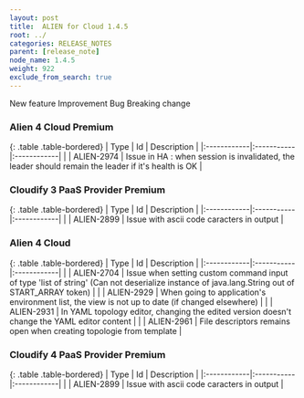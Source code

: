 ```yaml
---
layout: post
title:  ALIEN for Cloud 1.4.5
root: ../
categories: RELEASE_NOTES
parent: [release_note]
node_name: 1.4.5
weight: 922
exclude_from_search: true
---
```





<i class="fa fa-plus text-success"></i> New feature <i class="fa fa-level-up text-primary"></i> Improvement  <i class="fa fa-bug text-danger"></i> Bug <i class="fa fa-exclamation-triangle text-warning"></i> Breaking change


### Alien 4 Cloud Premium



  {: .table .table-bordered}
  | Type        | Id         | Description |
  |:------------|:-----------|:------------|
        |  <i class="fa fa-bug text-danger"></i> | ALIEN-2974 | Issue in HA : when session is invalidated, the leader should remain the leader if it's health is OK  |
  


### Cloudify 3 PaaS Provider Premium



  {: .table .table-bordered}
  | Type        | Id         | Description |
  |:------------|:-----------|:------------|
        |  <i class="fa fa-bug text-danger"></i> | ALIEN-2899 | Issue with ascii code caracters in output  |
  


### Alien 4 Cloud



  {: .table .table-bordered}
  | Type        | Id         | Description |
  |:------------|:-----------|:------------|
        |  <i class="fa fa-bug text-danger"></i> | ALIEN-2704 | Issue when setting custom command input of type 'list of string' (Can not deserialize instance of java.lang.String out of START_ARRAY token)  |
    |  <i class="fa fa-bug text-danger"></i> | ALIEN-2929 | When going to application's environment list, the view is not up to date (if changed elsewhere)  |
    |  <i class="fa fa-bug text-danger"></i> | ALIEN-2931 | In YAML topology editor, changing the edited version doesn't change the YAML editor content   |
    |  <i class="fa fa-bug text-danger"></i> | ALIEN-2961 | File descriptors remains open when creating topologie from template  |
  


### Cloudify 4 PaaS Provider Premium



  {: .table .table-bordered}
  | Type        | Id         | Description |
  |:------------|:-----------|:------------|
        |  <i class="fa fa-bug text-danger"></i> | ALIEN-2899 | Issue with ascii code caracters in output  |
  

